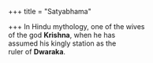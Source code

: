 +++
title = "Satyabhama"

+++
In Hindu mythology, one of the wives  
of the god **Krishna**, when he has  
assumed his kingly station as the  
ruler of **Dwaraka**.
